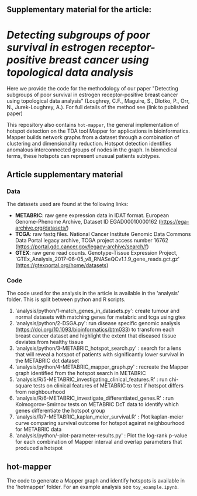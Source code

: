 ## Supplementary material for the article: 
# *Detecting subgroups of poor survival in estrogen receptor-positive breast cancer using topological data analysis*

Here we provide the code for the methodology of our paper "Detecting subgroups of poor survival in estrogen receptor-positive breast cancer using topological data analysis" (Loughrey, C.F., Maguire, S., Dlotko, P., Orr, N., Jurek-Loughrey, A.). For full details of the method see (link to published paper)

This repository also contains ```hot-mapper```, the general implementation of hotspot detection on the TDA tool Mapper for applications in bioinformatics. Mapper builds network graphs from a dataset through a combination of clustering and dimensionality reduction. Hotspot detection identifies anomalous interconnected groups of nodes in the graph. In biomedical terms, these hotspots can represent unusual patients subtypes. 


## Article supplementary material
### Data
The datasets used are found at the following links: 
- **METABRIC**:  raw gene expression data in IDAT format. European Genome-Phenome Archive, Dataset ID EGAD00010000162 (https://ega-archive.org/datasets/)
- **TCGA**:  raw fastq files. National Cancer Institute Genomic Data Commons Data Portal legacy archive, TCGA project access number 16762 (https://portal.gdc.cancer.gov/legacy-archive/search/f)
- **GTEX**:  raw gene read counts. Genotype-Tissue Expression Project, 'GTEx\_Analysis\_2017-06-05\_v8\_RNASeQCv1.1.9\_gene\_reads.gct.gz' (https://gtexportal.org/home/datasets)

### Code 
The code used for the analysis in the article is available in the 'analysis' folder. This is split between python and R scripts.
1. 'analysis/python/1-match_genes_in_datasets.py': create tumour and normal datasets with matching genes for metabric and tcga using gtex
2. 'analysis/python/2-DSGA.py': run disease specific genomic analysis (https://doi.org/10.1093/bioinformatics/btm033) to transform each breast cancer dataset and highlight the extent that diseased tissue deviates from healthy tissue
3. 'analysis/python/3-METABRIC_hotspot_search.py' : search for a lens that will reveal a hotspot of patients with significantly lower survival in the METABRIC dct dataset
4. 'analysis/python/4-METABRIC_mapper_graph.py' : recreate the Mapper graph identified from the hotspot search in METABRIC
5. 'analysis/R/5-METABRIC_investigating_clinical_features.R' : run chi-square tests on clinical features of METABRIC to test if hotspot differs from neighbourhood
6. 'analysis/R/6-METABRIC_investigate_differentiated_genes.R' : run Kolmogorov-Smirnov tests on METABRIC DcT data to identify which genes differentiate the hotspot group 
7. 'analysis/R/7-METABRIC_kaplan_meier_survival.R' : Plot kaplan-meier curve comparing survival outcome for hotspot against neighbourhood for METABRIC data 
8. 'analysis/python/-plot-parameter-results.py' : Plot the log-rank p-value for each combination of Mapper interval and overlap parameters that produced a hotspot 



## hot-mapper
The code to generate a Mapper graph and identify hotspots is available in the 'hotmapper' folder. For an example analysis see ```toy_example.ipynb```.
